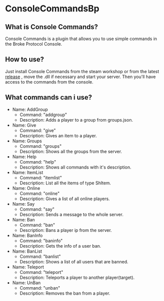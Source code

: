 # ConsoleCommandsBp
## What is Console Commands?
Console Commands is a plugin that allows you to use simple commands in the Broke Protocol Console.
## How to use?
Just install Console Commands from the steam workshop or from the latest [release](https://github.com/xiluisx/ConsoleCommandsBp/releases/) , move the .dll if necessary and start your server. Then you'll have access to the commands from the console.
## What commands can i use?
- Name: AddGroup
  - Command: "addgroup"
  - Description: Adds a player to a group from groups.json.
- Name: Give
  - Command: "give"
  - Description: Gives an item to a player.
- Name: Groups
  - Command: "groups"
  - Description: Shows all the groups from the server.
- Name: Help
  - Command: "help"
  - Description: Shows all commands with it's description.
- Name: ItemList
  - Command: "itemlist"
  - Description: List all the items of type ShItem.
- Name: Online
  - Command: "online"
  - Description: Gives a list of all online players.
- Name: Say
  - Command: "say"
  - Description: Sends a message to the whole server.
- Name: Ban
  - Command: "ban"
  - Description: Bans a player ip from the server.
- Name: BanInfo
  - Command: "baninfo"
  - Description: Gets the info of a user ban.
- Name: BanList
  - Command: "banlist"
  - Description: Shows a list of all users that are banned.
- Name: Teleport
  - Command: "teleport"
  - Description: Teleports a player to another player(target).
- Name: UnBan
  - Command: "unban"
  - Description: Removes the ban from a player.
 

